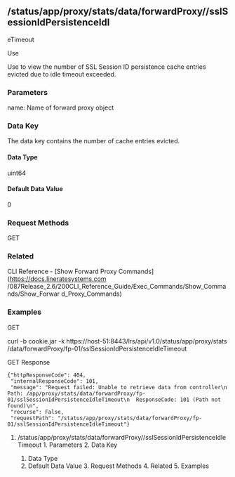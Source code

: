## /status/app/proxy/stats/data/forwardProxy/<name>/sslSessionIdPersistenceIdl
eTimeout

Use

Use to view the number of SSL Session ID persistence cache entries evicted due
to idle timeout exceeded.

### Parameters

name: Name of forward proxy object

### Data Key

The data key contains the number of cache entries evicted.

#### Data Type

uint64

#### Default Data Value

0

### Request Methods

GET

### Related

CLI Reference - [Show Forward Proxy Commands](https://docs.lineratesystems.com
/087Release_2.6/200CLI_Reference_Guide/Exec_Commands/Show_Commands/Show_Forwar
d_Proxy_Commands)

### Examples

GET

curl -b cookie.jar -k https://host-51:8443/lrs/api/v1.0/status/app/proxy/stats
/data/forwardProxy/fp-01/sslSessionIdPersistenceIdleTimeout

GET Response

    
    {"httpResponseCode": 404,
     "internalResponseCode": 101,
     "message": "Request failed: Unable to retrieve data from controller\n  Path: /app/proxy/stats/data/forwardProxy/fp-01/sslSessionIdPersistenceIdleTimeout\n  ResponseCode: 101 (Path not found)\n",
     "recurse": False,
     "requestPath": "/status/app/proxy/stats/data/forwardProxy/fp-01/sslSessionIdPersistenceIdleTimeout"}
    

  1. /status/app/proxy/stats/data/forwardProxy/<name>/sslSessionIdPersistenceIdleTimeout
    1. Parameters
    2. Data Key
      1. Data Type
      2. Default Data Value
    3. Request Methods
    4. Related
    5. Examples

